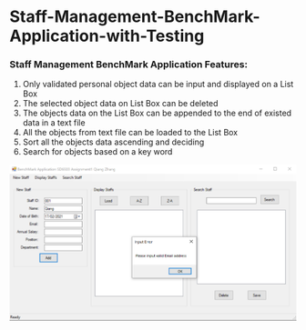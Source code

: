 # Staff-Management-BenchMark-Application-with-Testing
### Staff Management BenchMark Application Features:  
1.	Only validated personal object data can be input and displayed on a List Box  
2.	The selected object data on List Box can be deleted  
3.	The objects data on the List Box can be appended to the end of existed data in a text file  
4.	All the objects from text file can be loaded to the List Box  
5.	Sort all the objects data ascending and deciding  
6.	Search for objects based on a key word   


![image](https://github.com/qiangnz/Staff-Management-BenchMark-Application-with-Testing/blob/master/screenshot.jpg)  
